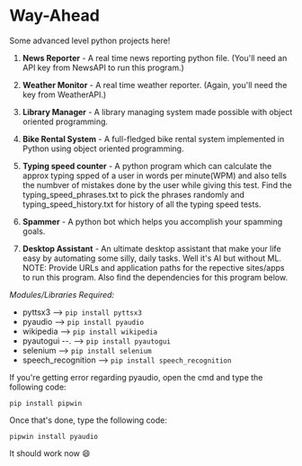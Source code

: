 # Way-Ahead
Some advanced level python projects here!
1. **News Reporter** - A real time news reporting python file. (You'll need an API key from NewsAPI to run this program.)

2. **Weather Monitor** - A real time weather reporter. (Again, you'll need the key from WeatherAPI.)

3. **Library Manager** - A library managing system made possible with object oriented programming.

4. **Bike Rental System** - A full-fledged bike rental system implemented in Python using object oriented programming.

5. **Typing speed counter** - A python program which can calculate the approx typing spped of a user in words per minute(WPM) and also tells the numbver of mistakes done by the user while giving this test. Find the typing_speed_phrases.txt to pick the phrases randomly and typing_speed_history.txt for history of all the typing speed tests. 

6. **Spammer** - A python bot which helps you accomplish your spamming goals.

7. **Desktop Assistant** - An ultimate desktop assistant that make your life easy by automating some silly, daily tasks. Well it's AI but without ML. NOTE: Provide URLs and application paths for the repective sites/apps to run this program. Also find the dependencies for this program below.




*Modules/Libraries Required:*
- pyttsx3 --> ```pip install pyttsx3```
- pyaudio --> ```pip install pyaudio```
- wikipedia --> ```pip install wikipedia```
- pyautogui --. --> ```pip install pyautogui```
- selenium --> ```pip install selenium```
- speech_recognition --> ```pip install speech_recognition```

If you're getting error regarding pyaudio, open the cmd and type the following code:
```
pip install pipwin
```
Once that's done, type the following code:
```
pipwin install pyaudio
```
It should work now 
 :smile:

